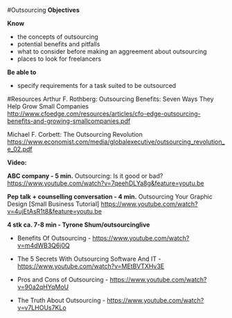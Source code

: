 #Outsourcing
**Objectives**

**Know**
- the concepts of outsourcing
- potential benefits and pitfalls
- what to consider before making an aggreement about outsourcing
- places to look for freelancers

**Be able to**
- specify requirements for a task suited to be outsourced


#Resources
Arthur F. Rothberg: Outsourcing Benefits: Seven Ways They Help Grow Small Companies
http://www.cfoedge.com/resources/articles/cfo-edge-outsourcing-benefits-and-growing-smallcompanies.pdf

Michael F. Corbett: The Outsourcing Revolution
https://www.economist.com/media/globalexecutive/outsourcing_revolution_e_02.pdf

**Video:**

**ABC company - 5 min.**
Outsourcing: Is it good or bad?
https://www.youtube.com/watch?v=7qeehDLYa8g&feature=youtu.be

**Pep talk + counselling conversation - 4 min.**
Outsourcing Your Graphic Design [Small Business Tutorial]
https://www.youtube.com/watch?v=4ujEtAsR1t8&feature=youtu.be

**4 stk ca. 7-8 min - Tyrone Shum/outsourcinglive**
* Benefits Of Outsourcing - https://www.youtube.com/watch?v=m4dWB3Q6j0Q

* The 5 Secrets With Outsourcing Software And IT - https://www.youtube.com/watch?v=MEtBVTXHv3E

* Pros and Cons of Outsourcing - https://www.youtube.com/watch?v=90a2qHYqMoU

* The Truth About Outsourcing - https://www.youtube.com/watch?v=v7LHOUs7KLo
